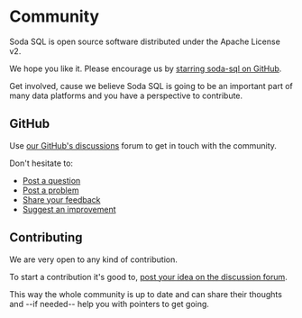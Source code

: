 # Community

Soda SQL is open source software distributed under the Apache License v2.

We hope you like it.  Please encourage us by <a class="github-button" href="https://github.com/sodadata/soda-sql" data-icon="octicon-star" data-size="large" aria-label="Star sodadata/soda-sql on GitHub">starring soda-sql on GitHub</a>.

Get involved, cause we believe Soda SQL is going to be an important part
of many data platforms and you have a perspective to contribute.

## GitHub

Use [our GitHub's discussions](https://github.com/sodadata/soda-sql/discussions) forum to get
in touch with the community.

Don't hesitate to:

* [Post a question](https://github.com/sodadata/soda-sql/discussions/new)
* [Post a problem](https://github.com/sodadata/soda-sql/issues/new)
* [Share your feedback](https://github.com/sodadata/soda-sql/discussions/new)
* [Suggest an improvement](https://github.com/sodadata/soda-sql/discussions/new)

## Contributing

We are very open to any kind of contribution.

To start a contribution it's good to, [post your idea
on the discussion forum](https://github.com/sodadata/soda-sql/discussions/new).

This way the whole community is up to date and can share their thoughts and
--if needed-- help you with pointers to get going.
